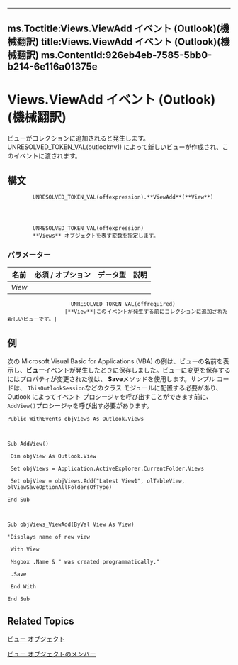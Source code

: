 

---
ms.Toctitle:Views.ViewAdd イベント (Outlook)(機械翻訳)
title:Views.ViewAdd イベント (Outlook)(機械翻訳)
ms.ContentId:926eb4eb-7585-5bb0-b214-6e116a01375e
---
# Views.ViewAdd イベント (Outlook)(機械翻訳)




ビューがコレクションに追加されると発生します。UNRESOLVED_TOKEN_VAL(outlooknv1) によって新しいビューが作成され、このイベントに渡されます。

## 構文

            UNRESOLVED_TOKEN_VAL(offexpression).**ViewAdd**(**View**)




            UNRESOLVED_TOKEN_VAL(offexpression)
            **Views** オブジェクトを表す変数を指定します。

### パラメーター

|**名前**|**必須 / オプション**|**データ型**|**説明**|
|---|---|---|---|
|*View*|
                        UNRESOLVED_TOKEN_VAL(offrequired)
                      |**View**|このイベントが発生する前にコレクションに追加された新しいビューです。|





## 例
次の Microsoft Visual Basic for Applications (VBA) の例は、ビューの名前を表示し、**ビュー**イベントが発生したときに保存しました。ビューに変更を保存するにはプロパティが変更された後は、 **Save**メソッドを使用します。サンプル コードは、 `ThisOutlookSession`などのクラス モジュールに配置する必要があり、Outlook によってイベント プロシージャを呼び出すことができます前に、 `AddView()`プロシージャを呼び出す必要があります。

```vba
Public WithEvents objViews As Outlook.Views 
 
 
 
Sub AddView() 
 
 Dim objView As Outlook.View 
 
 Set objViews = Application.ActiveExplorer.CurrentFolder.Views 
 
 Set objView = objViews.Add("Latest View1", olTableView, olViewSaveOptionAllFoldersOfType) 
 
End Sub 
 
 
 
Sub objViews_ViewAdd(ByVal View As View) 
 
'Displays name of new view 
 
 With View 
 
 Msgbox .Name & " was created programmatically." 
 
 .Save 
 
 End With 
 
End Sub
```




## Related Topics

[ビュー オブジェクト](5dd7edc2-12a2-f4c2-d158-8053d80e8dc9.md)

[ビュー オブジェクトのメンバー](ef117404-2104-b3fa-b749-56c2cb32492c.md)




